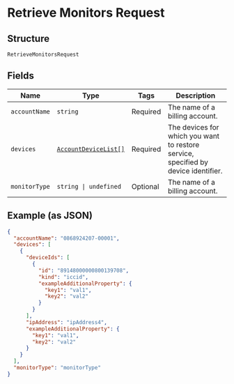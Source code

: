 
# Retrieve Monitors Request

## Structure

`RetrieveMonitorsRequest`

## Fields

| Name | Type | Tags | Description |
|  --- | --- | --- | --- |
| `accountName` | `string` | Required | The name of a billing account. |
| `devices` | [`AccountDeviceList[]`](../../doc/models/account-device-list.md) | Required | The devices for which you want to restore service, specified by device identifier. |
| `monitorType` | `string \| undefined` | Optional | The name of a billing account. |

## Example (as JSON)

```json
{
  "accountName": "0868924207-00001",
  "devices": [
    {
      "deviceIds": [
        {
          "id": "89148000000800139708",
          "kind": "iccid",
          "exampleAdditionalProperty": {
            "key1": "val1",
            "key2": "val2"
          }
        }
      ],
      "ipAddress": "ipAddress4",
      "exampleAdditionalProperty": {
        "key1": "val1",
        "key2": "val2"
      }
    }
  ],
  "monitorType": "monitorType"
}
```

